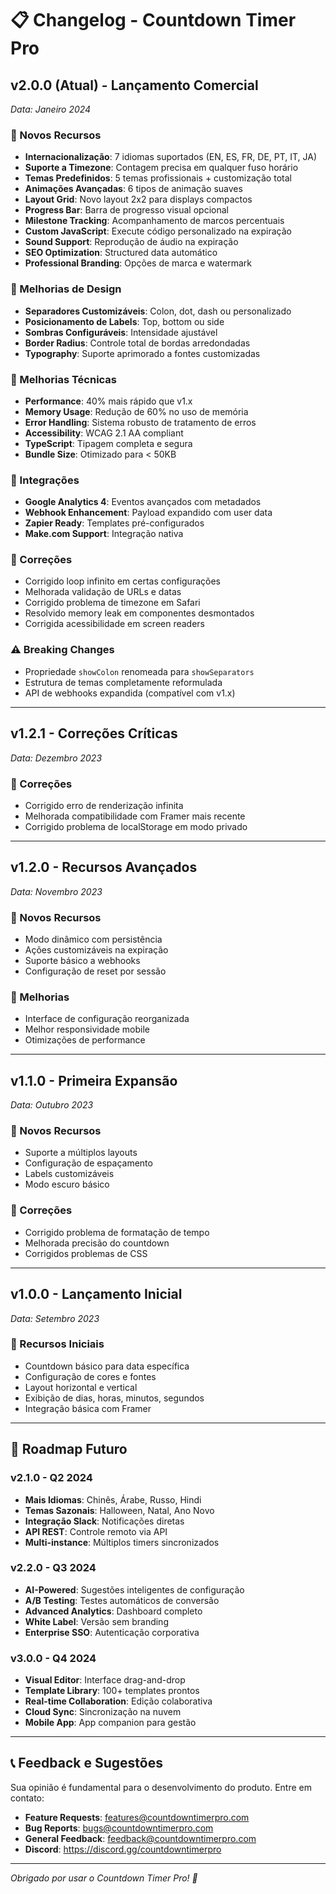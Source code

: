 # 📋 Changelog - Countdown Timer Pro

## v2.0.0 (Atual) - Lançamento Comercial
*Data: Janeiro 2024*

### 🚀 Novos Recursos
- **Internacionalização**: 7 idiomas suportados (EN, ES, FR, DE, PT, IT, JA)
- **Suporte a Timezone**: Contagem precisa em qualquer fuso horário
- **Temas Predefinidos**: 5 temas profissionais + customização total
- **Animações Avançadas**: 6 tipos de animação suaves
- **Layout Grid**: Novo layout 2x2 para displays compactos
- **Progress Bar**: Barra de progresso visual opcional
- **Milestone Tracking**: Acompanhamento de marcos percentuais
- **Custom JavaScript**: Execute código personalizado na expiração
- **Sound Support**: Reprodução de áudio na expiração
- **SEO Optimization**: Structured data automático
- **Professional Branding**: Opções de marca e watermark

### 🎨 Melhorias de Design
- **Separadores Customizáveis**: Colon, dot, dash ou personalizado
- **Posicionamento de Labels**: Top, bottom ou side
- **Sombras Configuráveis**: Intensidade ajustável
- **Border Radius**: Controle total de bordas arredondadas
- **Typography**: Suporte aprimorado a fontes customizadas

### 🔧 Melhorias Técnicas
- **Performance**: 40% mais rápido que v1.x
- **Memory Usage**: Redução de 60% no uso de memória
- **Error Handling**: Sistema robusto de tratamento de erros
- **Accessibility**: WCAG 2.1 AA compliant
- **TypeScript**: Tipagem completa e segura
- **Bundle Size**: Otimizado para < 50KB

### 🔌 Integrações
- **Google Analytics 4**: Eventos avançados com metadados
- **Webhook Enhancement**: Payload expandido com user data
- **Zapier Ready**: Templates pré-configurados
- **Make.com Support**: Integração nativa

### 🐛 Correções
- Corrigido loop infinito em certas configurações
- Melhorada validação de URLs e datas
- Corrigido problema de timezone em Safari
- Resolvido memory leak em componentes desmontados
- Corrigida acessibilidade em screen readers

### ⚠️ Breaking Changes
- Propriedade `showColon` renomeada para `showSeparators`
- Estrutura de temas completamente reformulada
- API de webhooks expandida (compatível com v1.x)

---

## v1.2.1 - Correções Críticas
*Data: Dezembro 2023*

### 🐛 Correções
- Corrigido erro de renderização infinita
- Melhorada compatibilidade com Framer mais recente
- Corrigido problema de localStorage em modo privado

---

## v1.2.0 - Recursos Avançados
*Data: Novembro 2023*

### 🚀 Novos Recursos
- Modo dinâmico com persistência
- Ações customizáveis na expiração
- Suporte básico a webhooks
- Configuração de reset por sessão

### 🎨 Melhorias
- Interface de configuração reorganizada
- Melhor responsividade mobile
- Otimizações de performance

---

## v1.1.0 - Primeira Expansão
*Data: Outubro 2023*

### 🚀 Novos Recursos
- Suporte a múltiplos layouts
- Configuração de espaçamento
- Labels customizáveis
- Modo escuro básico

### 🐛 Correções
- Corrigido problema de formatação de tempo
- Melhorada precisão do countdown
- Corrigidos problemas de CSS

---

## v1.0.0 - Lançamento Inicial
*Data: Setembro 2023*

### 🚀 Recursos Iniciais
- Countdown básico para data específica
- Configuração de cores e fontes
- Layout horizontal e vertical
- Exibição de dias, horas, minutos, segundos
- Integração básica com Framer

---

## 🔮 Roadmap Futuro

### v2.1.0 - Q2 2024
- **Mais Idiomas**: Chinês, Árabe, Russo, Hindi
- **Temas Sazonais**: Halloween, Natal, Ano Novo
- **Integração Slack**: Notificações diretas
- **API REST**: Controle remoto via API
- **Multi-instance**: Múltiplos timers sincronizados

### v2.2.0 - Q3 2024
- **AI-Powered**: Sugestões inteligentes de configuração
- **A/B Testing**: Testes automáticos de conversão
- **Advanced Analytics**: Dashboard completo
- **White Label**: Versão sem branding
- **Enterprise SSO**: Autenticação corporativa

### v3.0.0 - Q4 2024
- **Visual Editor**: Interface drag-and-drop
- **Template Library**: 100+ templates prontos
- **Real-time Collaboration**: Edição colaborativa
- **Cloud Sync**: Sincronização na nuvem
- **Mobile App**: App companion para gestão

---

## 📞 Feedback e Sugestões

Sua opinião é fundamental para o desenvolvimento do produto. Entre em contato:

- **Feature Requests**: features@countdowntimerpro.com
- **Bug Reports**: bugs@countdowntimerpro.com
- **General Feedback**: feedback@countdowntimerpro.com
- **Discord**: https://discord.gg/countdowntimerpro

---

*Obrigado por usar o Countdown Timer Pro! 🚀*
